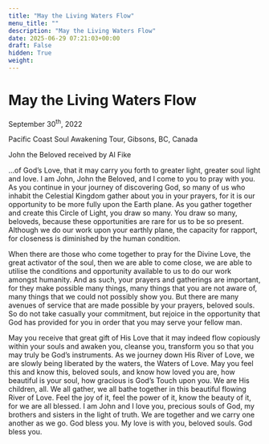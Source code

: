```yaml
---
title: "May the Living Waters Flow"
menu_title: ""
description: "May the Living Waters Flow"
date: 2025-06-29 07:21:03+00:00
draft: False
hidden: True
weight:
---
```

# May the Living Waters Flow

September 30<sup>th</sup>, 2022

Pacific Coast Soul Awakening Tour, Gibsons, BC, Canada

John the Beloved received by Al Fike

…of God’s Love, that it may carry you forth to greater light, greater soul light and love. I am John, John the Beloved, and I come to you to pray with you. As you continue in your journey of discovering God, so many of us who inhabit the Celestial Kingdom gather about you in your prayers, for it is our opportunity to be more fully upon the Earth plane. As you gather together and create this Circle of Light, you draw so many. You draw so many, beloveds, because these opportunities are rare for us to be so present. Although we do our work upon your earthly plane, the capacity for rapport, for closeness is diminished by the human condition.

When there are those who come together to pray for the Divine Love, the great activator of the soul, then we are able to come close, we are able to utilise the conditions and opportunity available to us to do our work amongst humanity. And as such, your prayers and gatherings are important, for they make possible many things, many things that you are not aware of, many things that we could not possibly show you. But there are many avenues of service that are made possible by your prayers, beloved souls. So do not take casually your commitment, but rejoice in the opportunity that God has provided for you in order that you may serve your fellow man.

May you receive that great gift of His Love that it may indeed flow copiously within your souls and awaken you, cleanse you, transform you so that you may truly be God’s instruments. As we journey down His River of Love, we are slowly being liberated by the waters, the Waters of Love. May you feel this and know this, beloved souls, and know how loved you are, how beautiful is your soul, how gracious is God’s Touch upon you. We are His children, all. We all gather, we all bathe together in this beautiful flowing River of Love. Feel the joy of it, feel the power of it, know the beauty of it, for we are all blessed. I am John and I love you, precious souls of God, my brothers and sisters in the light of truth. We are together and we carry one another as we go. God bless you. My love is with you, beloved souls. God bless you.
